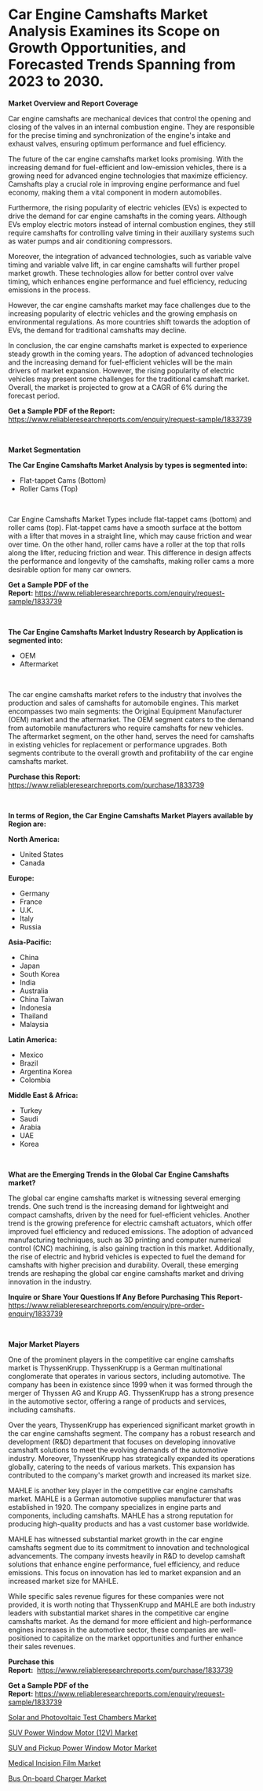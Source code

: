 <p><h1>Car Engine Camshafts Market Analysis Examines its Scope on Growth Opportunities, and Forecasted Trends Spanning from 2023 to 2030.</h1></p><p><strong>Market Overview and Report Coverage</strong></p>
<p><p>Car engine camshafts are mechanical devices that control the opening and closing of the valves in an internal combustion engine. They are responsible for the precise timing and synchronization of the engine's intake and exhaust valves, ensuring optimum performance and fuel efficiency.</p><p>The future of the car engine camshafts market looks promising. With the increasing demand for fuel-efficient and low-emission vehicles, there is a growing need for advanced engine technologies that maximize efficiency. Camshafts play a crucial role in improving engine performance and fuel economy, making them a vital component in modern automobiles.</p><p>Furthermore, the rising popularity of electric vehicles (EVs) is expected to drive the demand for car engine camshafts in the coming years. Although EVs employ electric motors instead of internal combustion engines, they still require camshafts for controlling valve timing in their auxiliary systems such as water pumps and air conditioning compressors.</p><p>Moreover, the integration of advanced technologies, such as variable valve timing and variable valve lift, in car engine camshafts will further propel market growth. These technologies allow for better control over valve timing, which enhances engine performance and fuel efficiency, reducing emissions in the process.</p><p>However, the car engine camshafts market may face challenges due to the increasing popularity of electric vehicles and the growing emphasis on environmental regulations. As more countries shift towards the adoption of EVs, the demand for traditional camshafts may decline.</p><p>In conclusion, the car engine camshafts market is expected to experience steady growth in the coming years. The adoption of advanced technologies and the increasing demand for fuel-efficient vehicles will be the main drivers of market expansion. However, the rising popularity of electric vehicles may present some challenges for the traditional camshaft market. Overall, the market is projected to grow at a CAGR of 6% during the forecast period.</p></p>
<p><strong>Get a Sample PDF of the Report:</strong> <a href="https://www.reliableresearchreports.com/enquiry/request-sample/1833739">https://www.reliableresearchreports.com/enquiry/request-sample/1833739</a></p>
<p>&nbsp;</p>
<p><strong>Market Segmentation</strong></p>
<p><strong>The Car Engine Camshafts Market Analysis by types is segmented into:</strong></p>
<p><ul><li>Flat-tappet Cams (Bottom)</li><li>Roller Cams (Top)</li></ul></p>
<p>&nbsp;</p>
<p><p>Car Engine Camshafts Market Types include flat-tappet cams (bottom) and roller cams (top). Flat-tappet cams have a smooth surface at the bottom with a lifter that moves in a straight line, which may cause friction and wear over time. On the other hand, roller cams have a roller at the top that rolls along the lifter, reducing friction and wear. This difference in design affects the performance and longevity of the camshafts, making roller cams a more desirable option for many car owners.</p></p>
<p><strong>Get a Sample PDF of the Report:</strong>&nbsp;<a href="https://www.reliableresearchreports.com/enquiry/request-sample/1833739">https://www.reliableresearchreports.com/enquiry/request-sample/1833739</a></p>
<p>&nbsp;</p>
<p><strong>The Car Engine Camshafts Market Industry Research by Application is segmented into:</strong></p>
<p><ul><li>OEM</li><li>Aftermarket</li></ul></p>
<p>&nbsp;</p>
<p><p>The car engine camshafts market refers to the industry that involves the production and sales of camshafts for automobile engines. This market encompasses two main segments: the Original Equipment Manufacturer (OEM) market and the aftermarket. The OEM segment caters to the demand from automobile manufacturers who require camshafts for new vehicles. The aftermarket segment, on the other hand, serves the need for camshafts in existing vehicles for replacement or performance upgrades. Both segments contribute to the overall growth and profitability of the car engine camshafts market.</p></p>
<p><strong>Purchase this Report:</strong>&nbsp; <a href="https://www.reliableresearchreports.com/purchase/1833739">https://www.reliableresearchreports.com/purchase/1833739</a></p>
<p>&nbsp;</p>
<p><strong>In terms of Region, the Car Engine Camshafts Market Players available by Region are:</strong></p>
<p>
    <p> <strong> North America: </strong>
        <ul>
            <li>United States</li>
            <li>Canada</li>
        </ul>
        </p> 
    <p> <strong> Europe: </strong>
        <ul>
            <li>Germany</li>
            <li>France</li>
            <li>U.K.</li>
            <li>Italy</li>
            <li>Russia</li>
        </ul>
        </p> 
    <p> <strong> Asia-Pacific: </strong>
        <ul>
            <li>China</li>
            <li>Japan</li>
            <li>South Korea</li>
            <li>India</li>
            <li>Australia</li>
            <li>China Taiwan</li>
            <li>Indonesia</li>
            <li>Thailand</li>
            <li>Malaysia</li>
        </ul>
        </p> 
    <p> <strong> Latin America: </strong>
        <ul>
            <li>Mexico</li>
            <li>Brazil</li>
            <li>Argentina Korea</li>
            <li>Colombia</li>
        </ul>
        </p> 
    <p> <strong> Middle East & Africa: </strong>
        <ul>
            <li>Turkey</li>
            <li>Saudi</li>
            <li>Arabia</li>
            <li>UAE</li>
            <li>Korea</li>
        </ul>
    </p>
    </p>
<p>&nbsp;</p>
<p><strong>What are the Emerging Trends in the Global Car Engine Camshafts market?</strong></p>
<p><p>The global car engine camshafts market is witnessing several emerging trends. One such trend is the increasing demand for lightweight and compact camshafts, driven by the need for fuel-efficient vehicles. Another trend is the growing preference for electric camshaft actuators, which offer improved fuel efficiency and reduced emissions. The adoption of advanced manufacturing techniques, such as 3D printing and computer numerical control (CNC) machining, is also gaining traction in this market. Additionally, the rise of electric and hybrid vehicles is expected to fuel the demand for camshafts with higher precision and durability. Overall, these emerging trends are reshaping the global car engine camshafts market and driving innovation in the industry.</p></p>
<p><strong>Inquire or Share Your Questions If Any Before Purchasing This Report</strong>- <a href="https://www.reliableresearchreports.com/enquiry/pre-order-enquiry/1833739">https://www.reliableresearchreports.com/enquiry/pre-order-enquiry/1833739</a></p>
<p>&nbsp;</p>
<p><strong>Major Market Players</strong></p>
<p><p>One of the prominent players in the competitive car engine camshafts market is ThyssenKrupp. ThyssenKrupp is a German multinational conglomerate that operates in various sectors, including automotive. The company has been in existence since 1999 when it was formed through the merger of Thyssen AG and Krupp AG. ThyssenKrupp has a strong presence in the automotive sector, offering a range of products and services, including camshafts.</p><p>Over the years, ThyssenKrupp has experienced significant market growth in the car engine camshafts segment. The company has a robust research and development (R&D) department that focuses on developing innovative camshaft solutions to meet the evolving demands of the automotive industry. Moreover, ThyssenKrupp has strategically expanded its operations globally, catering to the needs of various markets. This expansion has contributed to the company's market growth and increased its market size.</p><p>MAHLE is another key player in the competitive car engine camshafts market. MAHLE is a German automotive supplies manufacturer that was established in 1920. The company specializes in engine parts and components, including camshafts. MAHLE has a strong reputation for producing high-quality products and has a vast customer base worldwide.</p><p>MAHLE has witnessed substantial market growth in the car engine camshafts segment due to its commitment to innovation and technological advancements. The company invests heavily in R&D to develop camshaft solutions that enhance engine performance, fuel efficiency, and reduce emissions. This focus on innovation has led to market expansion and an increased market size for MAHLE.</p><p>While specific sales revenue figures for these companies were not provided, it is worth noting that ThyssenKrupp and MAHLE are both industry leaders with substantial market shares in the competitive car engine camshafts market. As the demand for more efficient and high-performance engines increases in the automotive sector, these companies are well-positioned to capitalize on the market opportunities and further enhance their sales revenues.</p></p>
<p><strong>Purchase this Report:</strong>&nbsp;&nbsp;<a href="https://www.reliableresearchreports.com/purchase/1833739">https://www.reliableresearchreports.com/purchase/1833739</a></p>
<p></p>
<p><strong>Get a Sample PDF of the Report:</strong>&nbsp;<a href="https://www.reliableresearchreports.com/enquiry/request-sample/1833739">https://www.reliableresearchreports.com/enquiry/request-sample/1833739</a></p>
<p><p><a href="https://www.linkedin.com/pulse/solar-photovoltaic-test-chambers-market-size-growth-forecast-acv2f/">Solar and Photovoltaic Test Chambers Market</a></p><p><a href="https://medium.com/@favor.look.seal/suv-power-window-motor-12v-market-comprehensive-assessment-by-type-application-and-geography-aecfb9f562e8">SUV Power Window Motor (12V) Market</a></p><p><a href="https://medium.com/@sight.lens.slot/suv-and-pickup-power-window-motor-market-trends-forecast-and-competitive-analysis-to-2030-89c49e702a13">SUV and Pickup Power Window Motor Market</a></p><p><a href="https://github.com/AKSHATREPORTPRIME/Market-Research-Report-List-1/blob/main/medical-incision-film-market.md">Medical Incision Film Market</a></p><p><a href="https://www.linkedin.com/pulse/bus-on-board-charger-market-size-2023-2030-global-industrial-1s6fe/">Bus On-board Charger Market</a></p></p>